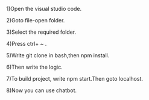 1)Open the visual studio code.

2)Goto file-open folder.

3)Select the required folder.

4)Press ctrl+ ~ .

5)Write git clone in bash,then npm install.

6)Then write the logic.

7)To build project, write npm start.Then goto localhost.

8)Now you can use chatbot.



